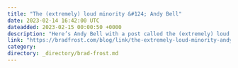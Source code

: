 ```yaml
---
title: "The (extremely) loud minority &#124; Andy Bell"
date: 2023-02-14 16:42:00 UTC
dateadded: 2023-02-15 00:00:50 +0000
description: "Here’s Andy Bell with a post called the (extremely) loud minority.&nbsp; Always remember that although a&nbsp;subset of the JavaScript community&nbsp;can be&nbsp;very loud, they represent a&nbsp;paltry portion of the web as a whole. This means that when&nbsp;they&nbsp;say something like “Best practices […]"
link: "https://bradfrost.com/blog/link/the-extremely-loud-minority-andy-bell/"
category:
directory: _directory/brad-frost.md
---
```

